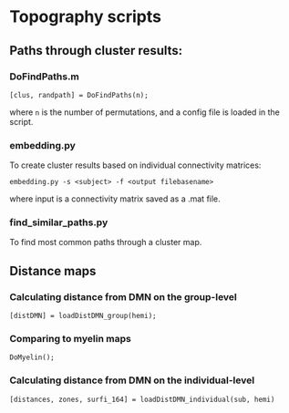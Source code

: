 # Topography scripts

## Paths through cluster results: ##

### DoFindPaths.m ###

`[clus, randpath] = DoFindPaths(n);`

where `n` is the number of permutations,
and a config file is loaded in the script.

### embedding.py ###

To create cluster results based on individual connectivity matrices:

`embedding.py -s <subject> -f <output filebasename>`

where input is a connectivity matrix saved as a .mat file.

### find_similar_paths.py ###

To find most common paths through a cluster map.


## Distance maps ##

### Calculating distance from DMN on the group-level ###
	
`[distDMN] = loadDistDMN_group(hemi);`

### Comparing to myelin maps ###

`DoMyelin();`

### Calculating distance from DMN on the individual-level ###

`[distances, zones, surfi_164] = loadDistDMN_individual(sub, hemi)`

